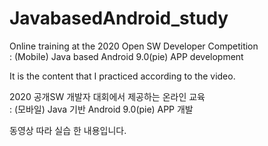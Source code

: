 # JavabasedAndroid_study

Online training at the 2020 Open SW Developer Competition  
: (Mobile) Java based Android 9.0(pie) APP development  

It is the content that I practiced according to the video.  

2020 공개SW 개발자 대회에서 제공하는 온라인 교육  
: (모바일) Java 기반 Android 9.0(pie) APP 개발  

동영상 따라 실습 한 내용입니다.  
